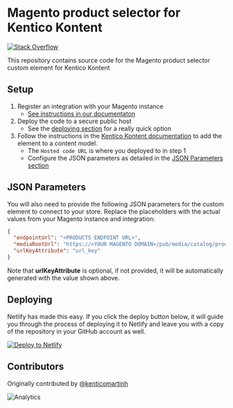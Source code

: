 # Magento product selector for Kentico Kontent

[![Stack Overflow](https://img.shields.io/badge/Stack%20Overflow-ASK%20NOW-FE7A16.svg?logo=stackoverflow&logoColor=white)](https://stackoverflow.com/tags/kentico-kontent)

This repository contains source code for the Magento product selector custom element for Kentico Kontent

## Setup

1. Register an integration with your Magento instance
    * [See instructions in our documentaton](https://docs.kontent.ai/tutorials/develop-apps/integrate/integrating-with-e-commerce-magento)
1. Deploy the code to a secure public host
    * See the [deploying section](#deploying) for a really quick option
1. Follow the instructions in the [Kentico Kontent documentation](https://docs.kontent.ai/tutorials/develop-apps/integrate/integrating-your-own-content-editing-features#a-3--displaying-a-custom-element-in-kentico-kontent) to add the element to a content model.
    * The `Hosted code URL` is where you deployed to in step 1
    * Configure the JSON parameters as detailed in the [JSON Parameters section](#json-parameters)

## JSON Parameters

You will also need to provide the following JSON parameters for the custom element to connect to your store. Replace the placeholders with the actual values from your Magento instance and integration:

```json
{
  "endpointUrl": "<PRODUCTS ENDPOINT URL>",
  "mediaRootUrl": "https://<YOUR MAGENTO DOMAIN>/pub/media/catalog/product",
  "urlKeyAttribute": "url_key"
}
```

Note that **urlKeyAttribute** is optional, if not provided, it will be automatically generated with the value shown above.

## Deploying

Netlify has made this easy. If you click the deploy button below, it will guide you through the process of deploying it to Netlify and leave you with a copy of the repository in your GitHub account as well.

[![Deploy to Netlify](https://www.netlify.com/img/deploy/button.svg)](https://app.netlify.com/start/deploy?repository=https://github.com/Kentico/cloud-custom-element-sample-magento)

## Contributors

Originally contributed by [@kenticomartinh](https://github.com/kenticomartinh)

![Analytics](https://kentico-ga-beacon.azurewebsites.net/api/UA-69014260-4/Kentico/kontent-custom-element-sample-magento?pixel)
